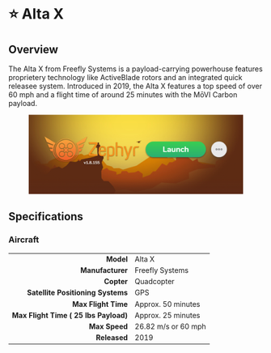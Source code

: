 # ⭐ Alta X

## Overview

The Alta X from Freefly Systems is a payload-carrying powerhouse features proprietery technology like ActiveBlade rotors and an integrated quick releasee system.  Introduced in 2019, the Alta X features a top speed of over 60 mph and a flight time of around 25 minutes with the MōVI Carbon payload.

<figure><img src="../../.gitbook/assets/image (16) (1) (1) (1).png" alt=""><figcaption></figcaption></figure>

## Specifications

### Aircraft

|                                       |                     |
| ------------------------------------: | ------------------- |
|                             **Model** | Alta X              |
|                      **Manufacturer** | Freefly Systems     |
|                            **Copter** | Quadcopter          |
|     **Satellite Positioning Systems** | GPS                 |
|                   **Max Flight Time** | Approx. 50 minutes  |
| **Max Flight Time ( 25 lbs Payload)** | Approx. 25 minutes  |
|                         **Max Speed** | 26.82 m/s or 60 mph |
|                          **Released** | 2019                |
